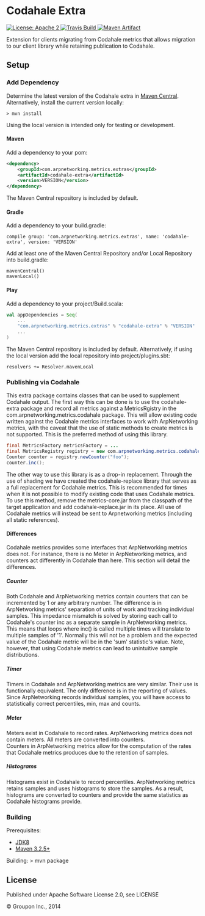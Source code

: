 Codahale Extra
============

<a href="https://raw.githubusercontent.com/ArpNetworking/metrics-codahale-extra/master/LICENSE">
    <img src="https://img.shields.io/hexpm/l/plug.svg"
         alt="License: Apache 2">
</a>
<a href="https://travis-ci.org/ArpNetworking/metrics-codahale-extra/">
    <img src="https://travis-ci.org/ArpNetworking/metrics-codahale-extra.png"
         alt="Travis Build">
</a>
<a href="http://search.maven.org/#search%7Cga%7C1%7Cg%3A%22com.arpnetworking.metrics.extras%22%20a%3A%22codahale-extra%22">
    <img src="https://img.shields.io/maven-central/v/com.arpnetworking.metrics.extras/codahale-extra.svg"
         alt="Maven Artifact">
</a>

Extension for clients migrating from Codahale metrics that allows migration to our client library while retaining publication to Codahale.


Setup
-----

### Add Dependency

Determine the latest version of the Codahale extra in [Maven Central](http://search.maven.org/#search%7Cga%7C1%7Cg%3A%22com.arpnetworking.metrics.extras%22%20a%3A%22codahale-extra%22).  Alternatively, install the current version locally:

    > mvn install

Using the local version is intended only for testing or development.

#### Maven

Add a dependency to your pom:

```xml
<dependency>
    <groupId>com.arpnetworking.metrics.extras</groupId>
    <artifactId>codahale-extra</artifactId>
    <version>VERSION</version>
</dependency>
```

The Maven Central repository is included by default.

#### Gradle

Add a dependency to your build.gradle:

    compile group: 'com.arpnetworking.metrics.extras', name: 'codahale-extra', version: 'VERSION'

Add at least one of the Maven Central Repository and/or Local Repository into build.gradle:
 
    mavenCentral()
    mavenLocal()

#### Play

Add a dependency to your project/Build.scala:

```scala
val appDependencies = Seq(
    ...
    "com.arpnetworking.metrics.extras" % "codahale-extra" % "VERSION"
    ...
)
```

The Maven Central repository is included by default.  Alternatively, if using the local version add the local repository into project/plugins.sbt:

    resolvers += Resolver.mavenLocal

### Publishing via Codahale

This extra package contains classes that can be used to supplement Codahale output.  The first way this can be done is to use the codahale-extra package and record all 
metrics against a MetricsRgistry in the com.arpnetworking.metrics.codahale package.  This will allow existing code written against the Codahale metrics interfaces to work 
with ArpNetworking metrics, with the caveat that the use of static methods to create metrics is not supported.  This is the preferred method of using this library.

```java
final MetricsFactory metricsFactory = ...
final MetricsRegistry registry = new com.arpnetworking.metrics.codahale.MetricsFactory(metricsFactory);
Counter counter = registry.newCounter("foo");
counter.inc();
```

The other way to use this library is as a drop-in replacement.  Through the use of shading we have created the codahale-replace library that serves as a full 
replacement for Codahale metrics.  This is recommended for times when it is not possible to modify existing code that uses Codahale metrics.  To use this method,
remove the metrics-core.jar from the classpath of the target application and add codahale-replace.jar in its place.  All use of Codahale metrics will instead be 
sent to Arpnetworking metrics (including all static references).


#### Differences

Codahale metrics provides some interfaces that ArpNetworking metrics does not.  For instance, there is no Meter in ArpNetworking metrics, 
and counters act differently in Codahale than here.  This section will detail the differences.

##### Counter

Both Codahale and ArpNetworking metrics contain counters that can be incremented by 1 or any arbitrary number.  The difference is in 
ArpNetworking metrics' separation of units of work and tracking individual samples.  This impedance mismatch is solved by storing each 
call to Codahale's counter inc as a separate sample in ArpNetworking metrics.  This means that loops where inc() is called multiple times 
will translate to multiple samples of '1'.  Normally this will not be a problem and the expected value of the Codahale metric will be in 
the 'sum' statistic's value.  Note, however, that using Codahale metrics can lead to unintuitive sample distributions.

##### Timer

Timers in Codahale and ArpNetworking metrics are very similar.  Their use is functionally equivalent.  The only difference is in the 
reporting of values.  Since ArpNetworking records individual samples, you will have access to statistically correct percentiles, min, max
and counts.
 
##### Meter

Meters exist in Codahale to record rates.  ArpNetworking metrics does not contain meters.  All meters are converted into counters.  
Counters in ArpNetworking metrics allow for the computation of the rates that Codahale metrics produces due to the retention of samples.

##### Histograms

Histograms exist in Codahale to record percentiles.  ArpNetworking metrics retains samples and uses histograms to store the samples.  As a 
result, histograms are converted to counters and provide the same statistics as Codahale histograms provide.

### Building

Prerequisites:
* [JDK8](http://www.oracle.com/technetwork/java/javase/downloads/jdk8-downloads-2133151.html)
* [Maven 3.2.5+](http://maven.apache.org/download.cgi)

Building:
    > mvn package



License
-------

Published under Apache Software License 2.0, see LICENSE

&copy; Groupon Inc., 2014
